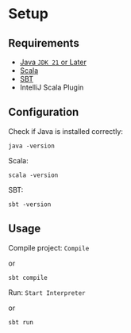 # Setup

## Requirements

* [Java `JDK 21` or Later](https://adoptium.net/temurin/releases?version=21&os=any&arch=any)
* [Scala](https://www.scala-lang.org/download/)
* [SBT](https://www.scala-sbt.org/download/)
* IntelliJ Scala Plugin

## Configuration

Check if Java is installed correctly:

```shell
java -version
```

Scala:

```shell
scala -version
```

SBT:

```shell
sbt -version
```

## Usage

Compile project:
`Compile`

or

```shell
sbt compile
```

Run: `Start Interpreter`

or

```shell
sbt run
```
